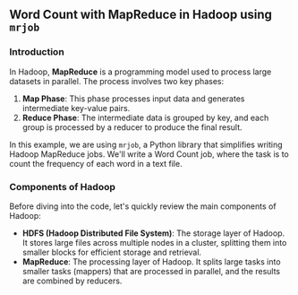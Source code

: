 ## Word Count with MapReduce in Hadoop using `mrjob`

### Introduction

In Hadoop, **MapReduce** is a programming model used to process large datasets in parallel. The process involves two key phases:

1. **Map Phase**: This phase processes input data and generates intermediate key-value pairs.
2. **Reduce Phase**: The intermediate data is grouped by key, and each group is processed by a reducer to produce the final result.

In this example, we are using `mrjob`, a Python library that simplifies writing Hadoop MapReduce jobs. We'll write a Word Count job, where the task is to count the frequency of each word in a text file.

### Components of Hadoop

Before diving into the code, let's quickly review the main components of Hadoop:

- **HDFS (Hadoop Distributed File System)**: The storage layer of Hadoop. It stores large files across multiple nodes in a cluster, splitting them into smaller blocks for efficient storage and retrieval.
- **MapReduce**: The processing layer of Hadoop. It splits large tasks into smaller tasks (mappers) that are processed in parallel, and the results are combined by reducers.